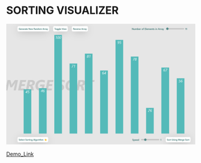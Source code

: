 # SORTING VISUALIZER

![Example_Image](logo.png)

[Demo_Link](https://sorting-visuals-impranav.netlify.app/)

